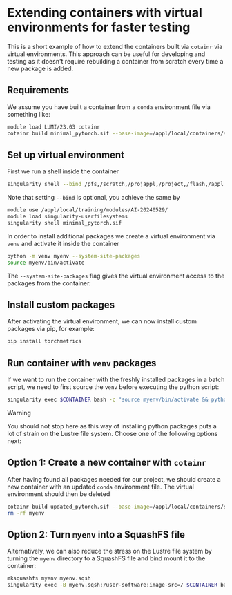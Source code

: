 # Extending containers with virtual environments for faster testing

This is a short example of how to extend the containers built via `cotainr` via virtual environments. This approach can be useful for developing and testing as it doesn't require rebuilding a container from scratch every time a new package is added.

## Requirements

We assume you have built a container from a `conda` environment file via something like:
```bash
module load LUMI/23.03 cotainr
cotainr build minimal_pytorch.sif --base-image=/appl/local/containers/sif-images/lumi-rocm-rocm-5.6.1.sif --conda-env=minimal_pytorch.yml
```

## Set up virtual environment

First we run a shell inside the container
```bash
singularity shell --bind /pfs,/scratch,/projappl,/project,/flash,/appl minimal_pytorch.sif
```
Note that setting `--bind` is optional, you achieve the same by
```bash
module use /appl/local/training/modules/AI-20240529/
module load singularity-userfilesystems
singularity shell minimal_pytorch.sif
```

In order to install additional packages we create a virtual environment via `venv` and activate it inside the container
```bash
python -m venv myenv --system-site-packages
source myenv/bin/activate
```
The `--system-site-packages` flag gives the virtual environment access to the packages from the container.

## Install custom packages

After activating the virtual environment, we can now install custom packages via pip, for example:
```bash
pip install torchmetrics
```

## Run container with `venv` packages
If we want to run the container with the freshly installed packages in a batch script, we need to first source the `venv` before executing the python script:
```bash
singularity exec $CONTAINER bash -c "source myenv/bin/activate && python my_script.py"
```

> [!WARNING]
> You should not stop here as this way of installing python packages puts a lot of strain on the Lustre file system. Choose one of the following options next:


## Option 1: Create a new container with `cotainr`
After having found all packages needed for our project, we should create a new container with an updated `conda` environment file. The virtual environment should then be deleted
```bash
cotainr build updated_pytorch.sif --base-image=/appl/local/containers/sif-images/lumi-rocm-rocm-5.6.1.sif --conda-env=updated_pytorch.yml
rm -rf myenv
```


## Option 2: Turn `myenv` into a SquashFS file
Alternatively, we can also reduce the stress on the Lustre file system by turning the `myenv` directory to a SquashFS file and bind mount it to the container:
```bash
mksquashfs myenv myenv.sqsh
singularity exec -B myenv.sqsh:/user-software:image-src=/ $CONTAINER bash -c 'source /user-software/bin/activate && python my_script.py'
```
